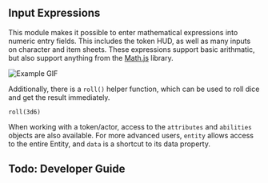 ## Input Expressions
This module makes it possible to enter mathematical expressions into numeric entry fields. This includes the token HUD, as well as many inputs on character and item sheets. These expressions support basic arithmatic, but also support anything from the [Math.js](https://mathjs.org/) library.

![Example GIF](Expressions.gif)

Additionally, there is a `roll()` helper function, which can be used to roll dice and get the result immediately.
```
roll(3d6)
```
When working with a token/actor, access to the `attributes` and `abilities` objects are also available. For more advanced users, `entity` allows access to the entire Entity, and `data` is a shortcut to its data property.

## Todo: Developer Guide